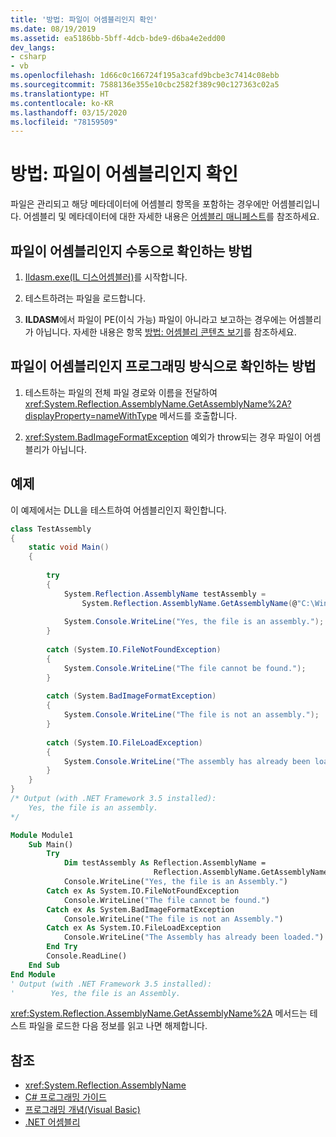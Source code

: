 ```yaml
---
title: '방법: 파일이 어셈블리인지 확인'
ms.date: 08/19/2019
ms.assetid: ea5186bb-5bff-4dcb-bde9-d6ba4e2edd00
dev_langs:
- csharp
- vb
ms.openlocfilehash: 1d66c0c166724f195a3cafd9bcbe3c7414c08ebb
ms.sourcegitcommit: 7588136e355e10cbc2582f389c90c127363c02a5
ms.translationtype: HT
ms.contentlocale: ko-KR
ms.lasthandoff: 03/15/2020
ms.locfileid: "78159509"
---
```

# <a name="how-to-determine-if-a-file-is-an-assembly"></a>방법: 파일이 어셈블리인지 확인

파일은 관리되고 해당 메타데이터에 어셈블리 항목을 포함하는 경우에만 어셈블리입니다. 어셈블리 및 메타데이터에 대한 자세한 내용은 [어셈블리 매니페스트](manifest.md)를 참조하세요.  
  
## <a name="how-to-manually-determine-if-a-file-is-an-assembly"></a>파일이 어셈블리인지 수동으로 확인하는 방법  
  
1. [Ildasm.exe(IL 디스어셈블러)](../../framework/tools/ildasm-exe-il-disassembler.md)를 시작합니다.  
  
2. 테스트하려는 파일을 로드합니다.  
  
3. **ILDASM**에서 파일이 PE(이식 가능) 파일이 아니라고 보고하는 경우에는 어셈블리가 아닙니다. 자세한 내용은 항목 [방법: 어셈블리 콘텐츠 보기](view-contents.md)를 참조하세요.  
  
## <a name="how-to-programmatically-determine-if-a-file-is-an-assembly"></a>파일이 어셈블리인지 프로그래밍 방식으로 확인하는 방법  
  
1. 테스트하는 파일의 전체 파일 경로와 이름을 전달하여 <xref:System.Reflection.AssemblyName.GetAssemblyName%2A?displayProperty=nameWithType> 메서드를 호출합니다.  
  
2. <xref:System.BadImageFormatException> 예외가 throw되는 경우 파일이 어셈블리가 아닙니다.  
  
## <a name="example"></a>예제  
이 예제에서는 DLL을 테스트하여 어셈블리인지 확인합니다.  

```csharp
class TestAssembly  
{  
    static void Main()  
    {  
  
        try  
        {  
            System.Reflection.AssemblyName testAssembly =  
                System.Reflection.AssemblyName.GetAssemblyName(@"C:\Windows\Microsoft.NET\Framework\v3.5\System.Net.dll");  
  
            System.Console.WriteLine("Yes, the file is an assembly.");  
        }  
  
        catch (System.IO.FileNotFoundException)  
        {  
            System.Console.WriteLine("The file cannot be found.");  
        }  
  
        catch (System.BadImageFormatException)  
        {  
            System.Console.WriteLine("The file is not an assembly.");  
        }  
  
        catch (System.IO.FileLoadException)  
        {  
            System.Console.WriteLine("The assembly has already been loaded.");  
        }  
    }  
}  
/* Output (with .NET Framework 3.5 installed):  
    Yes, the file is an assembly.  
*/  
```  

```vb  
Module Module1  
    Sub Main()  
        Try  
            Dim testAssembly As Reflection.AssemblyName =  
                                Reflection.AssemblyName.GetAssemblyName("C:\Windows\Microsoft.NET\Framework\v3.5\System.Net.dll")  
            Console.WriteLine("Yes, the file is an Assembly.")  
        Catch ex As System.IO.FileNotFoundException  
            Console.WriteLine("The file cannot be found.")  
        Catch ex As System.BadImageFormatException  
            Console.WriteLine("The file is not an Assembly.")  
        Catch ex As System.IO.FileLoadException  
            Console.WriteLine("The Assembly has already been loaded.")  
        End Try  
        Console.ReadLine()  
    End Sub  
End Module  
' Output (with .NET Framework 3.5 installed):  
'        Yes, the file is an Assembly.  
```

<xref:System.Reflection.AssemblyName.GetAssemblyName%2A> 메서드는 테스트 파일을 로드한 다음 정보를 읽고 나면 해제합니다.  
  
## <a name="see-also"></a>참조

- <xref:System.Reflection.AssemblyName>
- [C# 프로그래밍 가이드](../../csharp/programming-guide/index.md)
- [프로그래밍 개념(Visual Basic)](../../visual-basic/programming-guide/concepts/index.md)
- [.NET 어셈블리](index.md)
